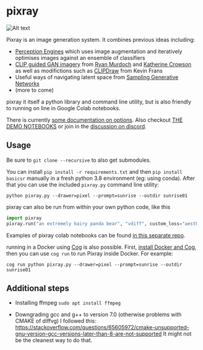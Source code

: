 # pixray

![Alt text](https://user-images.githubusercontent.com/945979/132954388-1986e4c6-6996-48fd-9e91-91ec97963781.png "deep ocean monsters #pixelart")

Pixray is an image generation system. It combines previous ideas including:

 * [Perception Engines](https://github.com/dribnet/perceptionengines) which uses image augmentation and iteratively optimises images against an ensemble of classifiers
 * [CLIP guided GAN imagery](https://alexasteinbruck.medium.com/vqgan-clip-how-does-it-work-210a5dca5e52) from [Ryan Murdoch](https://twitter.com/advadnoun) and [Katherine Crowson](https://github.com/crowsonkb) as well as modifictions such as [CLIPDraw](https://twitter.com/kvfrans/status/1409933704856674304) from Kevin Frans
 * Useful ways of navigating latent space from [Sampling Generative Networks](https://github.com/dribnet/plat)
 * (more to come)

pixray it itself a python library and command line utility, but is also friendly to running on line in Google Colab notebooks.

There is currently [some documentation on options](https://dazhizhong.gitbook.io/pixray-docs/docs). Also checkout [THE DEMO NOTEBOOKS](https://github.com/pixray/pixray_notebooks) or join in the [discussion on discord](https://discord.gg/x2g9TWrNKe).

## Usage

Be sure to `git clone --recursive` to also get submodules.

You can install `pip install -r requirements.txt` and then `pip install basicsr` manually in a fresh python 3.8 environment (eg: using conda). After that you can use the included `pixray.py` command line utility:

    python pixray.py --drawer=pixel --prompt=sunrise --outdir sunrise01

pixray can also be run from within your own python code, like this

```python
import pixray
pixray.run("an extremely hairy panda bear", "vdiff", custom_loss="aesthetic", outdir="outputs/hairout")
```

Examples of pixray colab notebooks can be found [in this separate repo](https://github.com/pixray/pixray_notebooks).

running in a Docker using [Cog](https://github.com/replicate/cog) is also possible. First, [install Docker and Cog](https://github.com/replicate/cog#install), then you can use `cog run` to run Pixray inside Docker. For example: 

    cog run python pixray.py --drawer=pixel --prompt=sunrise --outdir sunrise01
    
    
## Additional steps
- Installing ffmpeg
`sudo apt install ffmpeg`

- Downgrading gcc and g++ to version 7.0 (otherwise problems with CMAKE of diffvg)
I followed this: https://stackoverflow.com/questions/65605972/cmake-unsupported-gnu-version-gcc-versions-later-than-8-are-not-supported
It might not be the cleanest way to do that.
